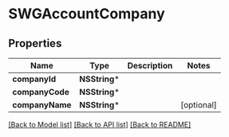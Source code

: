 # SWGAccountCompany

## Properties
Name | Type | Description | Notes
------------ | ------------- | ------------- | -------------
**companyId** | **NSString*** |  | 
**companyCode** | **NSString*** |  | 
**companyName** | **NSString*** |  | [optional] 

[[Back to Model list]](../README.md#documentation-for-models) [[Back to API list]](../README.md#documentation-for-api-endpoints) [[Back to README]](../README.md)


